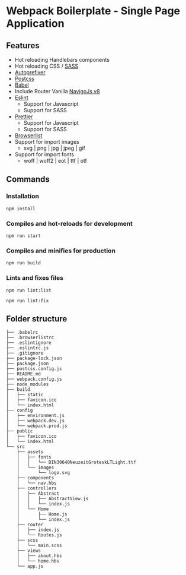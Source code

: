 # Webpack Boilerplate - Single Page Application

## Features

- Hot reloading Handlebars components
- Hot reloading CSS / [SASS](https://sass-lang.com/)
- [Autoprefixer](https://github.com/postcss/autoprefixer)
- [Postcss](https://github.com/postcss/postcss)
- [Babel](https://babeljs.io/)
- Include Router Vanilla [NavigoJs v8](https://github.com/krasimir/navigo/blob/master/DOCUMENTATION.md)
- [Eslint](https://eslint.org/)
  - Support for Javascript
  - Support for SASS
- [Prettier](https://prettier.io/)
  - Support for Javascript
  - Support for SASS
- [Browserlist](https://github.com/browserslist/browserslist)
- Support for import images
  - svg | png | jpg | jpeg | gif
- Support for import fonts
  - woff | woff2 | eot | ttf | otf

## Commands

### Installation

```
npm install
```

### Compiles and hot-reloads for development

```
npm run start
```

### Compiles and minifies for production

```
npm run build
```

### Lints and fixes files

```
npm run lint:list

npm run lint:fix
```

## Folder structure

```
├── .babelrc
├── .browserlistrc
├── .eslintignore
├── .eslintrc.js
├── .gitignore
├── package-lock.json
├── package.json
├── postcss.config.js
├── README.md
├── webpack.config.js
├── node_modules
├── build
│   ├── static
│   ├── favicon.ico
│   └── index.html
├── config
│   ├── environment.js
│   ├── webpack.dev.js
│   └── webpack.prod.js
├── public
│   ├── favicon.ico
│   └── index.html
└── src
    ├── assets
    │   ├── fonts
    │   │   └── DIN30640NeuzeitGroteskLTLight.ttf
    │   └── images
    │       └── logo.svg
    ├── components
    │   └── nav.hbs
    ├── controllers
    │   ├── Abstract
    │   │   ├── AbstractView.js
    │   │   └── index.js
    │   └── Home
    │       ├── Home.js
    │       └── index.js
    ├── router
    │   ├── index.js
    │   └── Routes.js
    ├── scss
    │   └── main.scss
    ├── views
    │   ├── about.hbs
    │   └── home.hbs
    └── app.js
```
